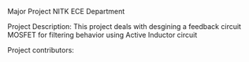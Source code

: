 Major Project NITK ECE Department 

Project Description:
This project deals with desgining a feedback circuit MOSFET for filtering behavior using Active Inductor circuit

Project contributors:


